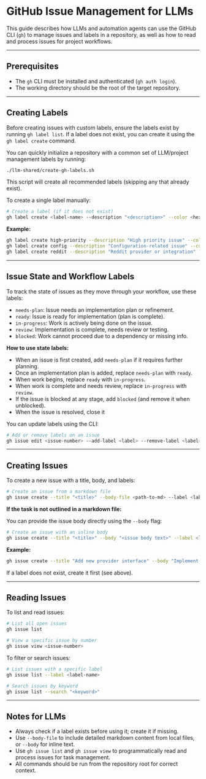 # GitHub Issue Management for LLMs

This guide describes how LLMs and automation agents can use the GitHub CLI (`gh`) to manage issues and labels in a repository, as well as how to read and process issues for project workflows.

---

## Prerequisites

- The `gh` CLI must be installed and authenticated (`gh auth login`).
- The working directory should be the root of the target repository.

---

## Creating Labels

Before creating issues with custom labels, ensure the labels exist by running `gh label list`. If a label does not exist, you can create it using the `gh label create` command.

You can quickly initialize a repository with a common set of LLM/project management labels by running:

```sh
./llm-shared/create-gh-labels.sh
```

This script will create all recommended labels (skipping any that already exist).

To create a single label manually:

```sh
# Create a label (if it does not exist)
gh label create <label-name> --description "<description>" --color <hexcolor>
```

**Example:**

```sh
gh label create high-priority --description "High priority issue" --color FF0000
gh label create config --description "Configuration-related issue" --color 0366D6
gh label create reddit --description "Reddit provider or integration" --color FF4500
```

---

## Issue State and Workflow Labels

To track the state of issues as they move through your workflow, use these labels:

- `needs-plan`: Issue needs an implementation plan or refinement.
- `ready`: Issue is ready for implementation (plan is complete).
- `in-progress`: Work is actively being done on the issue.
- `review`: Implementation is complete, needs review or testing.
- `blocked`: Work cannot proceed due to a dependency or missing info.

**How to use state labels:**

- When an issue is first created, add `needs-plan` if it requires further planning.
- Once an implementation plan is added, replace `needs-plan` with `ready`.
- When work begins, replace `ready` with `in-progress`.
- When work is complete and needs review, replace `in-progress` with `review`.
- If the issue is blocked at any stage, add `blocked` (and remove it when unblocked).
- When the issue is resolved, close it

You can update labels using the CLI:

```sh
# Add or remove labels on an issue
gh issue edit <issue-number> --add-label <label> --remove-label <label>
```

---

## Creating Issues

To create a new issue with a title, body, and labels:

```sh
# Create an issue from a markdown file
gh issue create --title "<title>" --body-file <path-to-md> --label <label1>,<label2>
```

**If the task is not outlined in a markdown file:**

You can provide the issue body directly using the `--body` flag:

```sh
# Create an issue with an inline body
gh issue create --title "<title>" --body "<issue body text>" --label <label1>,<label2>
```

**Example:**

```sh
gh issue create --title "Add new provider interface" --body "Implement a new provider interface for XYZ API." --label enhancement,provider
```

If a label does not exist, create it first (see above).

---

## Reading Issues

To list and read issues:

```sh
# List all open issues
gh issue list

# View a specific issue by number
gh issue view <issue-number>
```

To filter or search issues:

```sh
# List issues with a specific label
gh issue list --label <label-name>

# Search issues by keyword
gh issue list --search "<keyword>"
```

---

## Notes for LLMs

- Always check if a label exists before using it; create it if missing.
- Use `--body-file` to include detailed markdown content from local files, or `--body` for inline text.
- Use `gh issue list` and `gh issue view` to programmatically read and process issues for task management.
- All commands should be run from the repository root for correct context.
